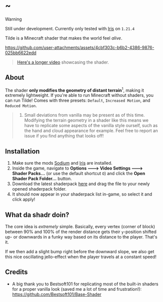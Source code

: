 # ~

> [!WARNING]
> Still under development. Currently only tested with [Iris](https://modrinth.com/mod/iris) on `1.21.4`

Tilde is a Minecraft shader that makes the world feel _alive_.

https://github.com/user-attachments/assets/4cbf303c-b6b2-4386-9876-025bb6622edd

> [Here's a longer video](https://www.youtube.com/watch?v=4PobR0GUjWA) showcasing the shader.

## About

The shader **only modifies the geometry of distant terrain**<sup>1</sup>, making it extremely lightweight. If you're able to run Minecraft without shaders, you can run Tilde!
Comes with three presets: `Default`, `Increased Motion`, and `Reduced Motion`.

> 1. Small deviations from vanilla may be present as of this time. Modifying the terrain geometry in a shader
>    like this means we have to replicate some aspects of the vanilla style ourself, such as the hand
>    and cloud appearance for example. Feel free to report an issue if you find anything that looks off!

## Installation

1. Make sure the mods [Sodium](https://modrinth.com/mod/sodium) and [Iris](https://modrinth.com/mod/iris) are installed.
2. Inside the game, navigate to **Options 🡒 Video Settings 🡒 Shader Packs...** (or use the default shortcut `O`) and click the **Open Shader Pack Folder...** button.
3. Download the latest shaderpack [here](https://github.com/Kattjakt/tilde/archive/refs/heads/main.zip) and drag the file to your newly opened shaderpack folder.
4. It should now appear in your shaderpack list in-game, so select it and click apply!

## What da shadr doin?

The core idea is _extremely_ simple.
Basically, every vertex (corner of block) between 90% and 100% of the render distance gets their `y`-position shifted up- or downwards in a funky way based on its distance to the player. That's it.

If we then add a slight bump right before the downward slope, we also get this nice oscillating jello-effect when the player travels at a constant speed!

## Credits

- A big thank you to Bestsoft101 for replicating most of the built-in shaders for a proper vanilla look (saved me a lot of time and frustration!): https://github.com/Bestsoft101/Base-Shader
